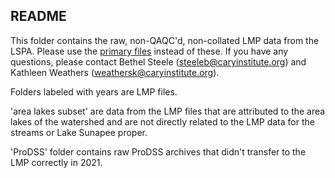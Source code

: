 ## README 

This folder contains the raw, non-QAQC'd, non-collated LMP data from the LSPA. Please use the [primary files](https://github.com/Lake-Sunapee-Protective-Association/LMP/tree/main/primary%20files) instead of these. If you have any questions, please contact Bethel Steele (steeleb@caryinstitute.org) and Kathleen Weathers (weathersk@caryinstitute.org).

Folders labeled with years are LMP files.

'area lakes subset' are data from the LMP files that are attributed to the area lakes of the watershed and are not directly related to the LMP data for the streams or Lake Sunapee proper.

'ProDSS' folder contains raw ProDSS archives that didn't transfer to the LMP correctly in 2021. 